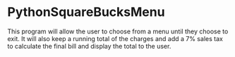 # PythonSquareBucksMenu
This program will allow the user to choose from a menu until they choose to exit. It will also keep a running total of the charges and add a 7% sales tax to calculate the final bill and display the total to the user. 
